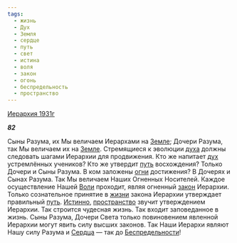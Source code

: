 ```yaml
---
tags:
  - жизнь
  - Дух
  - Земля
  - сердце
  - путь
  - свет
  - истина
  - воля
  - закон
  - огонь
  - беспредельность
  - пространство
---
```

[Иерархия 1931г](https://127.0.0.1:4002/agni/1931)

___82___

Сыны Разума, их Мы величаем Иерархами на [Земле](../../../tags/#Земля); Дочери Разума, так Мы величаем их на [Земле](../../../tags/#Земля). Стремящиеся к эволюции [духа](../../../tags/#Дух) должны следовать шагами Иерархии для продвижения. Кто же напитает [дух](../../../tags/#Дух) устремлённых учеников? Кто же утвердит [путь](../../../tags/#путь) восхождения? Только Дочери и Сыны Разума. В ком заложены [огни](../../../tags/#огонь) достижения? В Дочерях и Сынах Разума. Так Мы величаем Наших Огненных Носителей. Каждое осуществление Нашей [Воли](../../../tags/#воля) проходит, являя огненный [закон](../../../tags/#закон) Иерархии. Только сознательное принятие в [жизни](../../../tags/#жизнь) закона Иерархии утверждает правильный [путь](../../../tags/#путь). [Истинно](../../../tags/#истина), [пространство](../../../tags/#пространство) звучит утверждением Иерархии. Так строится чудесная жизнь. Так входит заповеданное в жизнь. Сыны Разума, Дочери Света только повиновением явленной Иерархии могут явить силу высших законов. Так Наши Иерархи являют Нашу силу Разума и [Сердца](../../../tags/#сердце) — так до [Беспредельности](../../../tags/#беспредельность)!   

